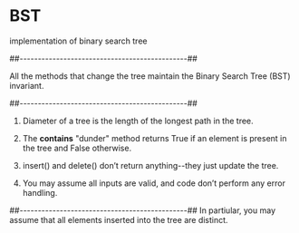 # BST
implementation of binary search tree 

##----------------------------------------------##

All the methods that change the tree maintain the  Binary Search Tree (BST) invariant.

##----------------------------------------------##

1. Diameter of a tree is the length of the longest path in the
tree.

2. The __contains__ "dunder" method returns True if an
element is present in the tree and False otherwise.


3. insert() and delete() don’t return anything--they just
update the tree.

4. You may assume all inputs are valid, and code don’t perform any error handling. 

##----------------------------------------------##
In partiular, you may assume that all elements inserted into the tree are distinct.
